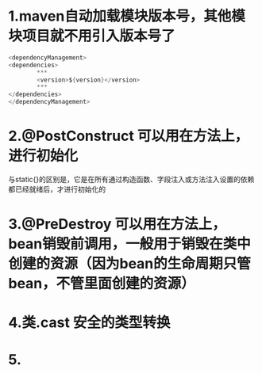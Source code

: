 # 1.maven自动加载模块版本号，其他模块项目就不用引入版本号了
```java
<dependencyManagement>
<dependencies>
		***
		<version>${version}</version>
		***
</dependencies>
</dependencyManagement>
```

# 2.@PostConstruct 可以用在方法上，进行初始化
与static{}的区别是，它是在所有通过构造函数、字段注入或方法注入设置的依赖都已经就绪后，才进行初始化的

# 3.@PreDestroy 可以用在方法上，bean销毁前调用，一般用于销毁在类中创建的资源（因为bean的生命周期只管bean，不管里面创建的资源）

# 4.类.cast  安全的类型转换

# 5.
